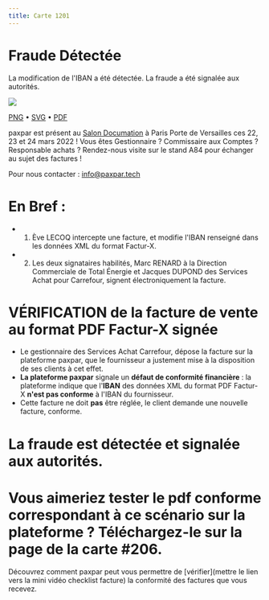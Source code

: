 ```yaml
---
title: Carte 1201
---
```


# Fraude Détectée

La modification de l'IBAN a été détectée. La fraude a été signalée aux autorités.


![](https://media.paxpar.tech/ludi/card_1201_recto.png)

[PNG](https://media.paxpar.tech/ludi/card_1201_recto.png) • [SVG](https://media.paxpar.tech/ludi/card_1201_recto.svg) • [PDF](https://media.paxpar.tech/ludi/card_1201_recto.pdf)

paxpar est présent au [Salon Documation](https://www.documation.fr/info_societe/527/paxpartech.html) à Paris Porte de Versailles ces 22, 23 et 24 mars 2022 ! Vous êtes Gestionnaire ? Commissaire aux Comptes ? Responsable achats ? Rendez-nous visite sur le stand A84 pour échanger au sujet des factures !

Pour nous contacter : info@paxpar.tech

# En Bref :
  - 1) Ève LECOQ intercepte une facture, et modifie l'IBAN renseigné dans les données XML du format Factur-X.
  - 2) Les deux signataires habilités, Marc RENARD à la Direction Commerciale de Total Énergie et Jacques DUPOND des Services Achat pour Carrefour, signent électroniquement la facture.

# VÉRIFICATION de la facture de vente au format PDF Factur-X signée
  - Le gestionnaire des Services Achat Carrefour, dépose la facture sur la plateforme paxpar, que le fournisseur a justement mise à la disposition de ses clients à cet effet.
  - **La plateforme paxpar** signale un **défaut de conformité financière** : la plateforme indique que l'**IBAN** des données XML du format PDF Factur-X **n'est pas conforme** à l'IBAN du fournisseur. 
  - Cette facture ne doit **pas** être réglée, le client demande une nouvelle facture, conforme.

# La fraude est détectée et signalée aux autorités.
# Vous aimeriez tester le pdf conforme correspondant à ce scénario sur la plateforme ? Téléchargez-le sur la page de la carte #206.
Découvrez comment paxpar peut vous permettre de [vérifier](mettre le lien vers la mini vidéo checklist facture) la conformité des factures que vous recevez.



